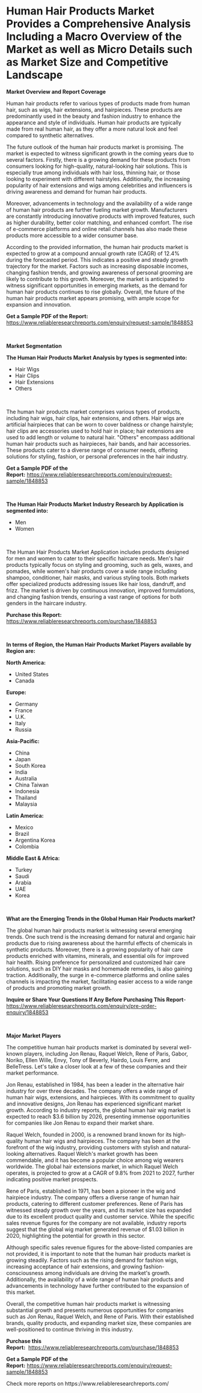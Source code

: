 <p><h1>Human Hair Products Market Provides a Comprehensive Analysis Including a Macro Overview of the Market as well as Micro Details such as Market Size and Competitive Landscape</h1></p><p><strong>Market Overview and Report Coverage</strong></p>
<p><p>Human hair products refer to various types of products made from human hair, such as wigs, hair extensions, and hairpieces. These products are predominantly used in the beauty and fashion industry to enhance the appearance and style of individuals. Human hair products are typically made from real human hair, as they offer a more natural look and feel compared to synthetic alternatives.</p><p>The future outlook of the human hair products market is promising. The market is expected to witness significant growth in the coming years due to several factors. Firstly, there is a growing demand for these products from consumers looking for high-quality, natural-looking hair solutions. This is especially true among individuals with hair loss, thinning hair, or those looking to experiment with different hairstyles. Additionally, the increasing popularity of hair extensions and wigs among celebrities and influencers is driving awareness and demand for human hair products.</p><p>Moreover, advancements in technology and the availability of a wide range of human hair products are further fueling market growth. Manufacturers are constantly introducing innovative products with improved features, such as higher durability, better color matching, and enhanced comfort. The rise of e-commerce platforms and online retail channels has also made these products more accessible to a wider consumer base.</p><p>According to the provided information, the human hair products market is expected to grow at a compound annual growth rate (CAGR) of 12.4% during the forecasted period. This indicates a positive and steady growth trajectory for the market. Factors such as increasing disposable incomes, changing fashion trends, and growing awareness of personal grooming are likely to contribute to this growth. Moreover, the market is anticipated to witness significant opportunities in emerging markets, as the demand for human hair products continues to rise globally. Overall, the future of the human hair products market appears promising, with ample scope for expansion and innovation.</p></p>
<p><strong>Get a Sample PDF of the Report:</strong> <a href="https://www.reliableresearchreports.com/enquiry/request-sample/1848853">https://www.reliableresearchreports.com/enquiry/request-sample/1848853</a></p>
<p>&nbsp;</p>
<p><strong>Market Segmentation</strong></p>
<p><strong>The Human Hair Products Market Analysis by types is segmented into:</strong></p>
<p><ul><li>Hair Wigs</li><li>Hair Clips</li><li>Hair Extensions</li><li>Others</li></ul></p>
<p>&nbsp;</p>
<p><p>The human hair products market comprises various types of products, including hair wigs, hair clips, hair extensions, and others. Hair wigs are artificial hairpieces that can be worn to cover baldness or change hairstyle; hair clips are accessories used to hold hair in place; hair extensions are used to add length or volume to natural hair. "Others" encompass additional human hair products such as hairpieces, hair bands, and hair accessories. These products cater to a diverse range of consumer needs, offering solutions for styling, fashion, or personal preferences in the hair industry.</p></p>
<p><strong>Get a Sample PDF of the Report:</strong>&nbsp;<a href="https://www.reliableresearchreports.com/enquiry/request-sample/1848853">https://www.reliableresearchreports.com/enquiry/request-sample/1848853</a></p>
<p>&nbsp;</p>
<p><strong>The Human Hair Products Market Industry Research by Application is segmented into:</strong></p>
<p><ul><li>Men</li><li>Women</li></ul></p>
<p>&nbsp;</p>
<p><p>The Human Hair Products Market Application includes products designed for men and women to cater to their specific haircare needs. Men's hair products typically focus on styling and grooming, such as gels, waxes, and pomades, while women's hair products cover a wide range including shampoo, conditioner, hair masks, and various styling tools. Both markets offer specialized products addressing issues like hair loss, dandruff, and frizz. The market is driven by continuous innovation, improved formulations, and changing fashion trends, ensuring a vast range of options for both genders in the haircare industry.</p></p>
<p><strong>Purchase this Report:</strong>&nbsp; <a href="https://www.reliableresearchreports.com/purchase/1848853">https://www.reliableresearchreports.com/purchase/1848853</a></p>
<p>&nbsp;</p>
<p><strong>In terms of Region, the Human Hair Products Market Players available by Region are:</strong></p>
<p>
    <p> <strong> North America: </strong>
        <ul>
            <li>United States</li>
            <li>Canada</li>
        </ul>
        </p> 
    <p> <strong> Europe: </strong>
        <ul>
            <li>Germany</li>
            <li>France</li>
            <li>U.K.</li>
            <li>Italy</li>
            <li>Russia</li>
        </ul>
        </p> 
    <p> <strong> Asia-Pacific: </strong>
        <ul>
            <li>China</li>
            <li>Japan</li>
            <li>South Korea</li>
            <li>India</li>
            <li>Australia</li>
            <li>China Taiwan</li>
            <li>Indonesia</li>
            <li>Thailand</li>
            <li>Malaysia</li>
        </ul>
        </p> 
    <p> <strong> Latin America: </strong>
        <ul>
            <li>Mexico</li>
            <li>Brazil</li>
            <li>Argentina Korea</li>
            <li>Colombia</li>
        </ul>
        </p> 
    <p> <strong> Middle East & Africa: </strong>
        <ul>
            <li>Turkey</li>
            <li>Saudi</li>
            <li>Arabia</li>
            <li>UAE</li>
            <li>Korea</li>
        </ul>
    </p>
    </p>
<p>&nbsp;</p>
<p><strong>What are the Emerging Trends in the Global Human Hair Products market?</strong></p>
<p><p>The global human hair products market is witnessing several emerging trends. One such trend is the increasing demand for natural and organic hair products due to rising awareness about the harmful effects of chemicals in synthetic products. Moreover, there is a growing popularity of hair care products enriched with vitamins, minerals, and essential oils for improved hair health. Rising preference for personalized and customized hair care solutions, such as DIY hair masks and homemade remedies, is also gaining traction. Additionally, the surge in e-commerce platforms and online sales channels is impacting the market, facilitating easier access to a wide range of products and promoting market growth.</p></p>
<p><strong>Inquire or Share Your Questions If Any Before Purchasing This Report</strong>- <a href="https://www.reliableresearchreports.com/enquiry/pre-order-enquiry/1848853">https://www.reliableresearchreports.com/enquiry/pre-order-enquiry/1848853</a></p>
<p>&nbsp;</p>
<p><strong>Major Market Players</strong></p>
<p><p>The competitive human hair products market is dominated by several well-known players, including Jon Renau, Raquel Welch, Rene of Paris, Gabor, Noriko, Ellen Wille, Envy, Tony of Beverly, Hairdo, Louis Ferre, and BelleTress. Let's take a closer look at a few of these companies and their market performance.</p><p>Jon Renau, established in 1984, has been a leader in the alternative hair industry for over three decades. The company offers a wide range of human hair wigs, extensions, and hairpieces. With its commitment to quality and innovative designs, Jon Renau has experienced significant market growth. According to industry reports, the global human hair wig market is expected to reach $3.6 billion by 2026, presenting immense opportunities for companies like Jon Renau to expand their market share.</p><p>Raquel Welch, founded in 2000, is a renowned brand known for its high-quality human hair wigs and hairpieces. The company has been at the forefront of the wig industry, providing customers with stylish and natural-looking alternatives. Raquel Welch's market growth has been commendable, and it has become a popular choice among wig wearers worldwide. The global hair extensions market, in which Raquel Welch operates, is projected to grow at a CAGR of 9.8% from 2021 to 2027, further indicating positive market prospects.</p><p>Rene of Paris, established in 1971, has been a pioneer in the wig and hairpiece industry. The company offers a diverse range of human hair products, catering to different customer preferences. Rene of Paris has witnessed steady growth over the years, and its market size has expanded due to its excellent product quality and customer service. While the specific sales revenue figures for the company are not available, industry reports suggest that the global wig market generated revenue of $1.03 billion in 2020, highlighting the potential for growth in this sector.</p><p>Although specific sales revenue figures for the above-listed companies are not provided, it is important to note that the human hair products market is growing steadily. Factors such as the rising demand for fashion wigs, increasing acceptance of hair extensions, and growing fashion-consciousness among individuals are driving the market's growth. Additionally, the availability of a wide range of human hair products and advancements in technology have further contributed to the expansion of this market.</p><p>Overall, the competitive human hair products market is witnessing substantial growth and presents numerous opportunities for companies such as Jon Renau, Raquel Welch, and Rene of Paris. With their established brands, quality products, and expanding market size, these companies are well-positioned to continue thriving in this industry.</p></p>
<p><strong>Purchase this Report:</strong>&nbsp;&nbsp;<a href="https://www.reliableresearchreports.com/purchase/1848853">https://www.reliableresearchreports.com/purchase/1848853</a></p>
<p></p>
<p><strong>Get a Sample PDF of the Report:</strong>&nbsp;<a href="https://www.reliableresearchreports.com/enquiry/request-sample/1848853">https://www.reliableresearchreports.com/enquiry/request-sample/1848853</a></p>
<p>Check more reports on https://www.reliableresearchreports.com/</p>